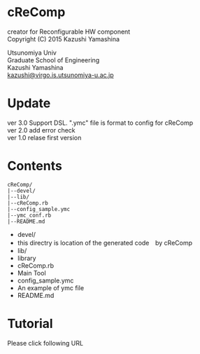 cReComp
===============================
creator for Reconfigurable HW component  
Copyright (C) 2015 Kazushi Yamashina  
  
Utsunomiya Univ  
Graduate School of Engineering  
Kazushi Yamashina  
kazushi@virgo.is.utsunomiya-u.ac.jp  
  
Update
=================================
ver 3.0 Support DSL. ".ymc" file is format to config for cReComp  
ver 2.0 add error check  
ver 1.0 relase first version  

Contents
=================================

```
cReComp/
|--devel/
|--lib/
|--cReComp.rb
|--config_sample.ymc
|--ymc_conf.rb
|--README.md
```

- devel/
 - this directry is location of the generated code　by cReComp
- lib/
 - library
- cReComp.rb
 - Main Tool
- config_sample.ymc
 - An example of ymc file
- README.md

Tutorial
===============================

Please click following URL

